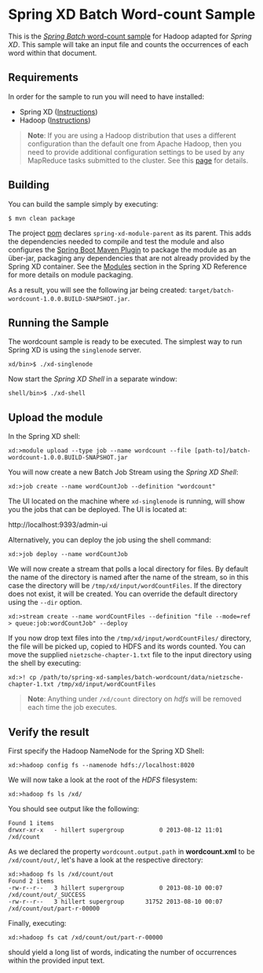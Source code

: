 Spring XD Batch Word-count Sample
=================================

This is the [*Spring Batch* word-count sample](https://github.com/SpringSource/spring-data-book/tree/master/hadoop/batch-wordcount) for Hadoop adapted for *Spring XD*. This sample will take an input file and counts the occurrences of each word within that document.

## Requirements

In order for the sample to run you will need to have installed:

* Spring XD ([Instructions](https://docs.spring.io/spring-xd/docs/current/reference/html/#getting-started))
* Hadoop ([Instructions](https://docs.spring.io/spring-xd/docs/current/reference/html/#_installing_hadoop))

> **Note**: If you are using a Hadoop distribution that uses a different configuration than the default one from Apache Hadoop, then you need to provide additional configuration settings to be used by any MapReduce tasks submitted to the cluster. See this [page](../hadoop-config/README.asciidoc) for details.

## Building

You can build the sample simply by executing:

	$ mvn clean package

The project [pom][] declares `spring-xd-module-parent` as its parent. This adds the dependencies needed to compile and test the module and also configures the [Spring Boot Maven Plugin][] to package the module as an über-jar, packaging any dependencies that are not already provided by the Spring XD container. See the [Modules][] section in the Spring XD Reference for more details on module packaging.

As a result, you will see the following jar being created: `target/batch-wordcount-1.0.0.BUILD-SNAPSHOT.jar`.

## Running the Sample

The wordcount sample is ready to be executed. The simplest way to run Spring XD is using the `singlenode` server.

	xd/bin>$ ./xd-singlenode

Now start the *Spring XD Shell* in a separate window:

	shell/bin>$ ./xd-shell

## Upload the module

In the Spring XD shell:

    xd:>module upload --type job --name wordcount --file [path-to]/batch-wordcount-1.0.0.BUILD-SNAPSHOT.jar

You will now create a new Batch Job Stream using the *Spring XD Shell*:

	xd:>job create --name wordCountJob --definition "wordcount"

The UI located on the machine where `xd-singlenode` is running, will show you the jobs that can be deployed.  The UI is located at:

http://localhost:9393/admin-ui

Alternatively, you can deploy the job using the shell command:

	xd:>job deploy --name wordCountJob

We will now create a stream that polls a local directory for files.  By default the name of the directory is named after the name of the stream, so in this case the directory will be `/tmp/xd/input/wordCountFiles`. If the directory does not exist, it will be created. You can override the default directory using the `--dir` option.

	xd:>stream create --name wordCountFiles --definition "file --mode=ref > queue:job:wordCountJob" --deploy

If you now drop text files into the  `/tmp/xd/input/wordCountFiles/` directory, the file will be picked up, copied to HDFS and its words counted. You can move the supplied `nietzsche-chapter-1.txt` file to the input directory using the shell by executing:

	xd:>! cp /path/to/spring-xd-samples/batch-wordcount/data/nietzsche-chapter-1.txt /tmp/xd/input/wordCountFiles

> **Note**: Anything under `/xd/count` directory on *hdfs* will be removed each time the job executes. 

## Verify the result

First specify the Hadoop NameNode for the Spring XD Shell:

	xd:>hadoop config fs --namenode hdfs://localhost:8020

We will now take a look at the root of the *HDFS* filesystem:

	xd:>hadoop fs ls /xd/

You should see output like the following:

	Found 1 items
	drwxr-xr-x   - hillert supergroup          0 2013-08-12 11:01 /xd/count

As we declared the property `wordcount.output.path` in **wordcount.xml** to be `/xd/count/out/`, let's have a look at the respective directory:

	xd:>hadoop fs ls /xd/count/out
	Found 2 items
	-rw-r--r--   3 hillert supergroup          0 2013-08-10 00:07 /xd/count/out/_SUCCESS
	-rw-r--r--   3 hillert supergroup      31752 2013-08-10 00:07 /xd/count/out/part-r-00000

Finally, executing:

	xd:>hadoop fs cat /xd/count/out/part-r-00000

should yield a long list of words, indicating the number of occurrences within the provided input text.

[pom]: https://github.com/spring-projects/spring-xd-samples/blob/master/batch-wordcount/pom.xml
[Spring Boot Maven Plugin]: http://docs.spring.io/spring-boot/docs/current/reference/html/build-tool-plugins-maven-plugin.html
[Modules]: http://docs.spring.io/spring-xd/docs/current/reference/html/#modules
